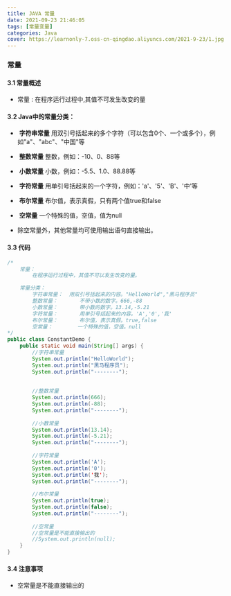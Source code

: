 ```yaml
---
title: JAVA 常量
date: 2021-09-23 21:46:05
tags: [常量变量]
categories: Java
cover: https://learnonly-7.oss-cn-qingdao.aliyuncs.com/2021-9-23/1.jpg
---
```


### 常量

#### 3.1 常量概述

- 常量 : 在程序运行过程中,其值不可发生改变的量

#### 3.2 Java中的常量分类：

- ​	**字符串常量**  用双引号括起来的多个字符（可以包含0个、一个或多个），例如"a"、"abc"、"中国"等
- ​	**整数常量**  整数，例如：-10、0、88等

- ​	**小数常量**  小数，例如：-5.5、1.0、88.88等

- ​	**字符常量**  用单引号括起来的一个字符，例如：'a'、'5'、'B'、'中'等

- ​	**布尔常量**  布尔值，表示真假，只有两个值true和false

- ​	**空常量**  一个特殊的值，空值，值为null

- 除空常量外，其他常量均可使用输出语句直接输出。

#### 3.3 代码

```java
/*
	常量：
		在程序运行过程中，其值不可以发生改变的量。

	常量分类：
		字符串常量：	用双引号括起来的内容。"HelloWorld","黑马程序员"
		整数常量：		不带小数的数字。666,-88
		小数常量：		带小数的数字。13.14,-5.21
		字符常量：		用单引号括起来的内容。'A','0','我'
		布尔常量：		布尔值，表示真假。true,false
		空常量：		一个特殊的值，空值。null
*/
public class ConstantDemo {
	public static void main(String[] args) {
		//字符串常量
		System.out.println("HelloWorld");
		System.out.println("黑马程序员");
		System.out.println("--------");
		
		
		//整数常量
		System.out.println(666);
		System.out.println(-88);
		System.out.println("--------");
		
		//小数常量
		System.out.println(13.14);
		System.out.println(-5.21);
		System.out.println("--------");
		
		//字符常量
		System.out.println('A');
		System.out.println('0');
		System.out.println('我');
		System.out.println("--------");
		
		//布尔常量
		System.out.println(true);
		System.out.println(false);
		System.out.println("--------");
		
		//空常量
		//空常量是不能直接输出的
		//System.out.println(null);
	}
}
```

#### 3.4 注意事项

- 空常量是不能直接输出的
